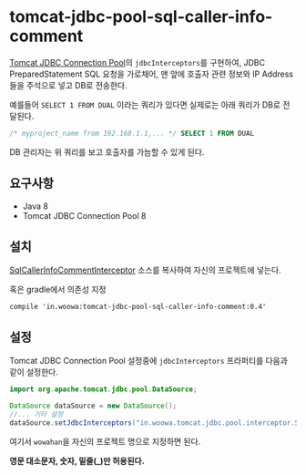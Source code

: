# tomcat-jdbc-pool-sql-caller-info-comment

[Tomcat JDBC Connection Pool](https://tomcat.apache.org/tomcat-8.0-doc/jdbc-pool.html)의 `jdbcInterceptors`를 구현하여, 
JDBC PreparedStatement SQL 요청을 가로채어, 맨 앞에 호출자 관련 정보와 IP Address들을 주석으로 넣고 DB로 전송한다.

예를들어 `SELECT 1 FROM DUAL` 이라는 쿼리가 있다면 실제로는 아래 쿼리가 DB로 전달된다. 

```sql
/* myproject_name from 192.168.1.1,... */ SELECT 1 FROM DUAL 
```

DB 관리자는 위 쿼리를 보고 호출자를 가늠할 수 있게 된다.

## 요구사항
* Java 8
* Tomcat JDBC Connection Pool 8

## 설치
[SqlCallerInfoCommentInterceptor](https://github.com/woowabros/tomcat-jdbc-pool-sql-caller-info-comment/blob/master/src/main/java/in/woowa/tomcat/jdbc/pool/interceptor/SqlCallerInfoCommentInterceptor.java) 소스를 복사하여
자신의 프로젝트에 넣는다.

혹은 gradle에서 의존성 지정

```
compile 'in.woowa:tomcat-jdbc-pool-sql-caller-info-comment:0.4'
```

## 설정
Tomcat JDBC Connection Pool 설정중에 `jdbcInterceptors` 프라퍼티를 다음과 같이 설정한다.


```java
import org.apache.tomcat.jdbc.pool.DataSource;

DataSource dataSource = new DataSource();
//... 기타 설정
dataSource.setJdbcInterceptors("in.woowa.tomcat.jdbc.pool.interceptor.SqlCallerInfoCommentInterceptor(projectName=woowahan)");
```
여기서 `wowahan`을 자신의 프로젝트 명으로 지정하면 된다.

**영문 대소문자, 숫자, 밑줄(_)만 허용된다.**


